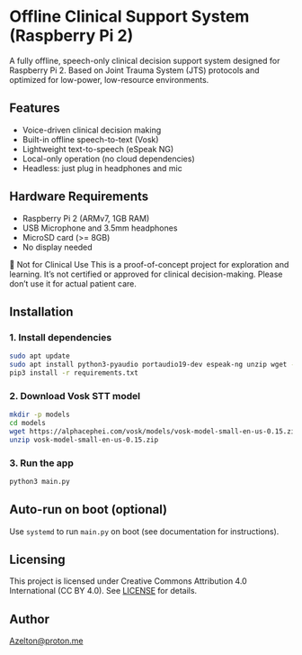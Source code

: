# Offline Clinical Support System (Raspberry Pi 2)

A fully offline, speech-only clinical decision support system designed for Raspberry Pi 2. Based on Joint Trauma System (JTS) protocols and optimized for low-power, low-resource environments.

## Features

- Voice-driven clinical decision making
- Built-in offline speech-to-text (Vosk)
- Lightweight text-to-speech (eSpeak NG)
- Local-only operation (no cloud dependencies)
- Headless: just plug in headphones and mic

## Hardware Requirements

- Raspberry Pi 2 (ARMv7, 1GB RAM)
- USB Microphone and 3.5mm headphones
- MicroSD card (>= 8GB)
- No display needed

🚧 Not for Clinical Use This is a proof-of-concept project for exploration and learning. It’s not certified or approved for clinical decision-making. Please don’t use it for actual patient care.

## Installation

### 1. Install dependencies

```bash
sudo apt update
sudo apt install python3-pyaudio portaudio19-dev espeak-ng unzip wget -y
pip3 install -r requirements.txt
```

### 2. Download Vosk STT model

```bash
mkdir -p models
cd models
wget https://alphacephei.com/vosk/models/vosk-model-small-en-us-0.15.zip
unzip vosk-model-small-en-us-0.15.zip
```

### 3. Run the app

```bash
python3 main.py
```

## Auto-run on boot (optional)

Use `systemd` to run `main.py` on boot (see documentation for instructions).

## Licensing

This project is licensed under Creative Commons Attribution 4.0 International (CC BY 4.0). See [LICENSE](LICENSE) for details.

## Author

Azelton@proton.me
